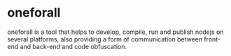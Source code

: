 # oneforall
oneforall is a tool that helps to develop, compile, run and publish nodejs on several platforms, also providing a form of communication between front-end and back-end and code obfuscation.
